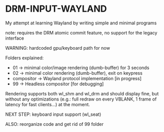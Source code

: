 # DRM-INPUT-WAYLAND
My attempt at learning Wayland by writing simple and minimal programs

note: requires the DRM atomic commit feature, no support for the legacy interface

WARNING: hardcoded gpu/keyboard path for now

Folders explained:
* 01 -> minimal color/image rendering (dumb-buffer) for 3 seconds
* 02 -> minimal color rendering (dumb-buffer), exit on keypress
* compositor -> Wayland protocol implementation [in progress]
* 99 -> Headless compositor [for debugging]

Rendering supports both wl_shm and wl_drm and should display fine, but without
any optimizations (e.g.: full redraw on every VBLANK, 1 frame of latency for
fast clients...) at the moment.

NEXT STEP: keyboard input support (wl_seat)

ALSO: reorganize code and get rid of 99 folder
